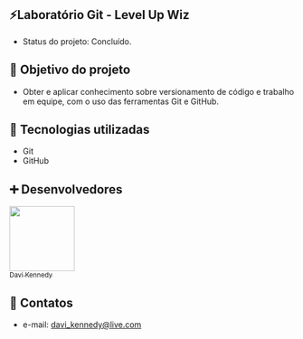 

<h2>⚡Laboratório Git - Level Up Wiz</h2>

- Status do projeto: Concluído.

<h2>🎯 Objetivo do projeto</h2>

- Obter e aplicar conhecimento sobre versionamento de código e trabalho em equipe, com o uso das ferramentas Git e GitHub.

<h2>🔧 Tecnologias utilizadas</h2>

- Git
- GitHub

<h2>➕ Desenvolvedores</h2>

[<img src="https://avatars.githubusercontent.com/u/59313485?v=4" width=115><br><sub>Davi Kennedy</sub>](https://github.com/davikennedy)
 
<h2>📧 Contatos</h2>

- e-mail: davi_kennedy@live.com
